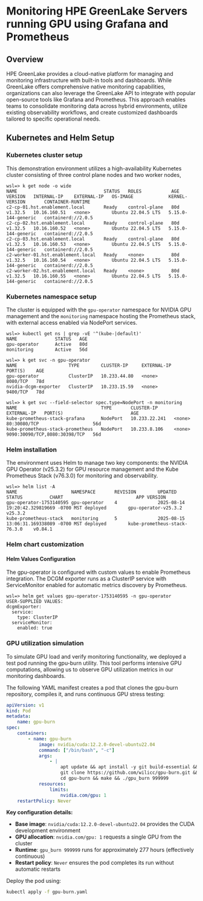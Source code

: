 # Monitoring HPE GreenLake Servers running GPU using Grafana and Prometheus


## Overview
HPE GreenLake provides a cloud-native platform for managing and monitoring infrastructure with built-in tools and dashboards. While GreenLake offers comprehensive native monitoring capabilities, organizations can also leverage the GreenLake API to integrate with popular open-source tools like Grafana and Prometheus. This approach enables teams to consolidate monitoring data across hybrid environments, utilize existing observability workflows, and create customized dashboards tailored to specific operational needs.


## Kubernetes and Helm Setup
### Kubernetes cluster setup
This demonstration environment utilizes a high-availability Kubernetes cluster consisting of three control plane nodes and two worker nodes, 

```
wsl=> k get node -o wide
NAME                                STATUS   ROLES           AGE   VERSION   INTERNAL-IP    EXTERNAL-IP   OS-IMAGE             KERNEL-VERSION       CONTAINER-RUNTIME
c2-cp-01.hst.enablement.local       Ready    control-plane   80d   v1.32.5   10.16.160.51   <none>        Ubuntu 22.04.5 LTS   5.15.0-144-generic   containerd://2.0.5
c2-cp-02.hst.enablement.local       Ready    control-plane   80d   v1.32.5   10.16.160.52   <none>        Ubuntu 22.04.5 LTS   5.15.0-144-generic   containerd://2.0.5
c2-cp-03.hst.enablement.local       Ready    control-plane   80d   v1.32.5   10.16.160.53   <none>        Ubuntu 22.04.5 LTS   5.15.0-144-generic   containerd://2.0.5
c2-worker-01.hst.enablement.local   Ready    <none>          80d   v1.32.5   10.16.160.54   <none>        Ubuntu 22.04.5 LTS   5.15.0-144-generic   containerd://2.0.5
c2-worker-02.hst.enablement.local   Ready    <none>          80d   v1.32.5   10.16.160.55   <none>        Ubuntu 22.04.5 LTS   5.15.0-144-generic   containerd://2.0.5
```
### Kubernetes namespace setup
The cluster is equipped with the `gpu-operator` namespace for NVIDIA GPU management and the `monitoring` namespace hosting the Prometheus stack, with external access enabled via NodePort services.
```
wsl=> kubectl get ns | grep -vE '^(kube-|default)'
NAME              STATUS   AGE
gpu-operator      Active   80d
monitoring        Active   56d

wsl=> k get svc -n gpu-operator 
NAME                   TYPE        CLUSTER-IP     EXTERNAL-IP   PORT(S)    AGE
gpu-operator           ClusterIP   10.233.44.80   <none>        8080/TCP   78d
nvidia-dcgm-exporter   ClusterIP   10.233.15.59   <none>        9400/TCP   78d

wsl=> k get svc --field-selector spec.type=NodePort -n monitoring
NAME                               TYPE       CLUSTER-IP      EXTERNAL-IP   PORT(S)                         AGE
kube-prometheus-stack-grafana      NodePort   10.233.22.241   <none>        80:30080/TCP                    56d
kube-prometheus-stack-prometheus   NodePort   10.233.8.106    <none>        9090:30090/TCP,8080:30398/TCP   56d
```

### Helm installation
The environment uses Helm to manage two key components: the NVIDIA GPU Operator (v25.3.2) for GPU resource management and the Kube Prometheus Stack (v76.3.0) for monitoring and observability.

```
wsl=> helm list -A
NAME                    NAMESPACE       REVISION        UPDATED                                 STATUS          CHART                           APP VERSION
gpu-operator-1753140595 gpu-operator    4               2025-08-14 19:20:42.329819669 -0700 MST deployed        gpu-operator-v25.3.2            v25.3.2    
kube-prometheus-stack   monitoring      5               2025-08-15 13:06:31.169338089 -0700 MST deployed        kube-prometheus-stack-76.3.0    v0.84.1    
```

### Helm chart customization
#### Helm Values Configuration
The gpu-operator is configured with custom values to enable Prometheus integration. The DCGM exporter runs as a ClusterIP service with ServiceMonitor enabled for automatic metrics discovery by Prometheus.
```
wsl=> helm get values gpu-operator-1753140595 -n gpu-operator
USER-SUPPLIED VALUES:
dcgmExporter:
  service:
    type: ClusterIP
  serviceMonitor:
    enabled: true
```


### GPU utilization simulation
To simulate GPU load and verify monitoring functionality, we deployed a test pod running the gpu-burn utility. This tool performs intensive GPU computations, allowing us to observe GPU utilization metrics in our monitoring dashboards.

The following YAML manifest creates a pod that clones the gpu-burn repository, compiles it, and runs continuous GPU stress testing:

```yaml
apiVersion: v1
kind: Pod
metadata:
    name: gpu-burn
spec:
    containers:
        - name: gpu-burn
            image: nvidia/cuda:12.2.0-devel-ubuntu22.04 
            command: ["/bin/bash", "-c"]
            args:
                - |
                    apt update && apt install -y git build-essential && \
                    git clone https://github.com/wilicc/gpu-burn.git && \
                    cd gpu-burn && make && ./gpu_burn 999999 
            resources:
                limits:
                    nvidia.com/gpu: 1
    restartPolicy: Never
```

**Key configuration details:**
- **Base image**: `nvidia/cuda:12.2.0-devel-ubuntu22.04` provides the CUDA development environment  
- **GPU allocation**: `nvidia.com/gpu: 1` requests a single GPU from the cluster  
- **Runtime**: `gpu_burn 999999` runs for approximately 277 hours (effectively continuous)  
- **Restart policy**: `Never` ensures the pod completes its run without automatic restarts  

Deploy the pod using:
```bash
kubectl apply -f gpu-burn.yaml
```

